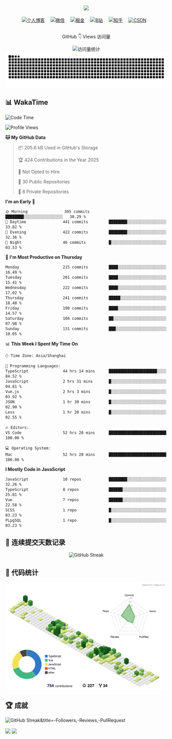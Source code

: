 <div align="center">

  <!-- dynamic typing effect 动态打字效果 -->
  <div>
    <a href="https://blog.pangcy.cn/">
      <img src="https://readme-typing-svg.demolab.com?font=Fira+Code&pause=1000&width=435&lines=console.log(%22Hello%2C%20World%22);你好，我是子洋!&center=true&size=27" />
    </a>
  </div>

  <!-- for beauty 留个空行好看点 -->
  <div>&nbsp;</div>

  <!-- profile logo 个人资料徽标 -->
  <div>
    <a href="https://blog.pangcy.cn/" target="_blank"><img src="https://img.shields.io/badge/Website-个人博客-blue" title='个人博客' alt='个人博客'/></a>&emsp;
    <a href="https://raw.githubusercontent.com/Alessandro-Pang/Alessandro-Pang/master/img/wechat-code.jpg" target="_blank"><img src="https://img.shields.io/badge/WeChat-微信-07c160" title='微信' alt='微信'/></a>&emsp;
    <a href="https://juejin.cn/user/1099167359835015/posts" target="_blank"><img src="https://img.shields.io/badge/Juejin-掘金-blue" title='掘金' alt='掘金'/></a>&emsp;
    <a href="https://space.bilibili.com/295617310" target="_blank"><img src="https://img.shields.io/badge/Bilibili-B站-ff69b4" title='B站' alt='B站'/></a>&emsp;
    <a href="https://www.zhihu.com/people/xiao-xiao-long-50-93" target="_blank"><img src="https://img.shields.io/badge/Zhihu-知乎-blue" title='知乎' alt='知乎'/></a>&emsp;
    <a href="https://blog.csdn.net/weixin_42693699" target="_blank"><img src="https://img.shields.io/badge/CSDN-论坛-c32136" title='CSDN' alt='CSDN'/></a>&emsp;
  </div>



  <!-- for beauty 留个空行好看点 -->
<div>&nbsp;</div>
<div align="center">  
      <p> GitHub 👇 Views 访问量</p>
			<!-- https://github.com/antonkomarev/github-profile-views-counter -->
      <img src="https://komarev.com/ghpvc/?username=Alessandro-Pang&label=Views&color=0e75b6&style=flat" alt="访问量统计" title='访问量统计'/>
</div>


  <!-- Snake Code Contribution Map 贪吃蛇代码贡献图 -->
  <picture>
  <source media="(prefers-color-scheme: dark)" srcset="https://raw.githubusercontent.com/Alessandro-Pang/Alessandro-Pang/output/github-contribution-grid-snake-dark.svg">
  <source media="(prefers-color-scheme: light)" srcset="https://raw.githubusercontent.com/Alessandro-Pang/Alessandro-Pang/output/github-contribution-grid-snake.svg">
  <img alt="github contribution grid snake animation" src="https://raw.githubusercontent.com/Alessandro-Pang/Alessandro-Pang/output/github-contribution-grid-snake.svg">
</picture>
<br/>

</div>

## 📊 WakaTime

<!--START_SECTION:waka-->
![Code Time](http://img.shields.io/badge/Code%20Time-1%2C912%20hrs%205%20mins-blue)

![Profile Views](http://img.shields.io/badge/Profile%20Views-12-blue)

**🐱 My GitHub Data** 

> 📦 205.6 kB Used in GitHub's Storage 
 > 
> 🏆 424 Contributions in the Year 2025
 > 
> 🚫 Not Opted to Hire
 > 
> 📜 30 Public Repositories 
 > 
> 🔑 8 Private Repositories 
 > 
**I'm an Early 🐤** 

```text
🌞 Morning                395 commits         ████████░░░░░░░░░░░░░░░░░   30.29 % 
🌆 Daytime                441 commits         ████████░░░░░░░░░░░░░░░░░   33.82 % 
🌃 Evening                422 commits         ████████░░░░░░░░░░░░░░░░░   32.36 % 
🌙 Night                  46 commits          █░░░░░░░░░░░░░░░░░░░░░░░░   03.53 % 
```
📅 **I'm Most Productive on Thursday** 

```text
Monday                   215 commits         ████░░░░░░░░░░░░░░░░░░░░░   16.49 % 
Tuesday                  201 commits         ████░░░░░░░░░░░░░░░░░░░░░   15.41 % 
Wednesday                222 commits         ████░░░░░░░░░░░░░░░░░░░░░   17.02 % 
Thursday                 241 commits         █████░░░░░░░░░░░░░░░░░░░░   18.48 % 
Friday                   190 commits         ████░░░░░░░░░░░░░░░░░░░░░   14.57 % 
Saturday                 104 commits         ██░░░░░░░░░░░░░░░░░░░░░░░   07.98 % 
Sunday                   131 commits         ███░░░░░░░░░░░░░░░░░░░░░░   10.05 % 
```


📊 **This Week I Spent My Time On** 

```text
🕑︎ Time Zone: Asia/Shanghai

💬 Programming Languages: 
TypeScript               44 hrs 14 mins      █████████████████████░░░░   84.52 % 
JavaScript               2 hrs 31 mins       █░░░░░░░░░░░░░░░░░░░░░░░░   04.81 % 
Vue.js                   2 hrs 3 mins        █░░░░░░░░░░░░░░░░░░░░░░░░   03.92 % 
JSON                     1 hr 30 mins        █░░░░░░░░░░░░░░░░░░░░░░░░   02.90 % 
Less                     1 hr 20 mins        █░░░░░░░░░░░░░░░░░░░░░░░░   02.55 % 

🔥 Editors: 
VS Code                  52 hrs 20 mins      █████████████████████████   100.00 % 

💻 Operating System: 
Mac                      52 hrs 20 mins      █████████████████████████   100.00 % 
```

**I Mostly Code in JavaScript** 

```text
JavaScript               10 repos            ████████░░░░░░░░░░░░░░░░░   32.26 % 
TypeScript               8 repos             ██████░░░░░░░░░░░░░░░░░░░   25.81 % 
Vue                      7 repos             ██████░░░░░░░░░░░░░░░░░░░   22.58 % 
SCSS                     1 repo              █░░░░░░░░░░░░░░░░░░░░░░░░   03.23 % 
PLpgSQL                  1 repo              █░░░░░░░░░░░░░░░░░░░░░░░░   03.23 % 
```




<!--END_SECTION:waka-->



## 📝 连续提交天数记录



<!-- github-readme-streak-stats 连续提交代码天数记录 -->

<div align="center"	>
<picture>
  <source media="(prefers-color-scheme: dark)" srcset="https://streak-stats.demolab.com?user=Alessandro-Pang&theme=onedark">
  <source media="(prefers-color-scheme: light)" srcset="https://streak-stats.demolab.com?user=Alessandro-Pang">
  <img src="https://streak-stats.demolab.com?user=Alessandro-Pang" alt="GitHub Streak" />
</picture>
</div>



## 🎉 代码统计



<!-- profile-3d-contrib 3D贡献图-->

<picture>
  <source media="(prefers-color-scheme: dark)" srcset="https://raw.githubusercontent.com/Alessandro-Pang/Alessandro-Pang/master/profile-3d-contrib/profile-night-rainbow.svg">
  <source media="(prefers-color-scheme: light)" srcset="https://raw.githubusercontent.com/Alessandro-Pang/Alessandro-Pang/master/profile-3d-contrib/profile-green-animate.svg">
  <img alt="github contribution grid snake animation" src="https://raw.githubusercontent.com/Alessandro-Pang/Alessandro-Pang/master/profile-3d-contrib/profile-green-animate.svg">
</picture>


## 🏆 成就



<picture>
  <source media="(prefers-color-scheme: dark)" srcset="https://github-profile-trophy.vercel.app/?username=Alessandro-pang&theme=onedark&margin-w=15&no-frame=true&title=-Followers,-Reviews,-PullRequest">
  <source media="(prefers-color-scheme: light)" srcset="https://github-profile-trophy.vercel.app/?username=Alessandro-pang&margin-w=15&title=-Followers,-Reviews,-PullRequest">
  <img src="https://github-profile-trophy.vercel.app/?username=Alessandro-pang&margin-w=15" alt="GitHub Streak&title=-Followers,-Reviews,-PullRequest" />
</picture>

<div>&nbsp;</div>

<!-- GitHub 数据统计 -->

<div>

<img height="137px" src="https://github-readme-stats-git-masterrstaa-rickstaa.vercel.app/api?username=Alessandro-Pang&hide_title=true&hide_border=true&show_icons=true&include_all_commits=true&line_height=21text_color=000&icon_color=000&bg_color=0,ea6161,ffc64d,fffc4d,52fa5a&theme=graywhite"/>
<img height="137px" src="https://github-readme-stats-git-masterrstaa-rickstaa.vercel.app/api/top-langs/?username=Alessandro-Pang&hide_title=true&hide_border=true&layout=compact&langs_count=6&text_color=000&icon_color=fff&bg_color=0,52fa5a,4dfcff,c64dff&theme=graywhite" />

</div>
